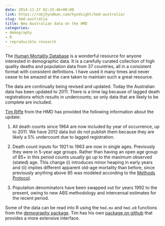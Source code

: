 ```yaml
---
date: 2014-11-27 02:33:46+00:00
link: https://robjhyndman.com/hyndsight/hmd-australia/
slug: hmd-australia
title: New Australian data on the HMD
categories:
- demography
- R
- reproducible research
---
```


The [Human Mortality Database](http://www.mortality.org) is a wonderful resource for anyone interested in demographic data. It is a carefully curated collection of high quality deaths and population data from 37 countries, all in a consistent format with consistent definitions. I have used it many times and never cease to be amazed at the care taken to maintain such a great resource.

The data are continually being revised and updated. Today the Australian data has been updated to 2011. There is a time lag because of lagged death registrations which results in undercounts; so only data that are likely to be complete are included.

[Tim Riffe](https://sites.google.com/site/timriffepersonal/) from the HMD has provided the following information about the update:





  1. All death counts since 1964 are now included by year of occurrence, up to 2011. We have 2012 data but do not publish them because they are likely a 5% undercount due to lagged registration.


  2. Death count inputs for 1921 to 1963 are now in single ages. Previously they were in 5-year age groups. Rather than having an open age group of 85+ in this period counts usually go up to the maximum observed (stated) age. This change (i) introduces minor heaping in early years and (ii) implies different apparent old-age mortality than before, since previously anything above 85 was modeled according to the [Methods Protocol](http://www.mortality.org/Public/Docs/MethodsProtocol.pdf).


  3. Population denominators have been swapped out for years 1992 to the present, owing to new ABS methodology and intercensal estimates for the recent period.



Some of the data can be read into R using the `hmd.mx` and `hmd.e0` functions from the [demography package](http://cran.r-project.org/package=demography). Tim has his own [package on github](https://cran.r-project.org/package=HMDHFDplus) that provides a more extensive interface.

